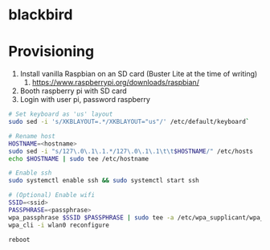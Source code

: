 # blackbird

# Provisioning

1. Install vanilla Raspbian on an SD card (Buster Lite at the time of writing)
   1. https://www.raspberrypi.org/downloads/raspbian/
1. Booth raspberry pi with SD card
1. Login with user pi, password raspberry

```setup.sh
# Set keyboard as 'us' layout
sudo sed -i 's/XKBLAYOUT=.*/XKBLAYOUT="us"/' /etc/default/keyboard`

# Rename host
HOSTNAME=<hostname>
sudo sed -i "s/127\.0\.1\.1.*/127\.0\.1\.1\t\t$HOSTNAME/" /etc/hosts
echo $HOSTNAME | sudo tee /etc/hostname

# Enable ssh
sudo systemctl enable ssh && sudo systemctl start ssh

# (Optional) Enable wifi
SSID=<ssid>
PASSPHRASE=<passphrase>
wpa_passphrase $SSID $PASSPHRASE | sudo tee -a /etc/wpa_supplicant/wpa_supplicant.conf > /dev/null
wpa_cli -i wlan0 reconfigure

reboot
```
